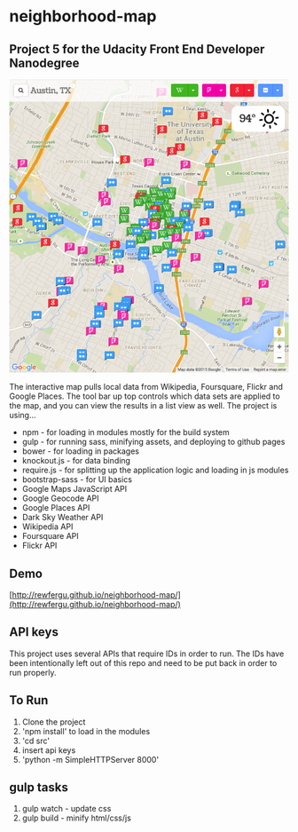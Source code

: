 # neighborhood-map
## Project 5 for the Udacity Front End Developer Nanodegree

![screenshot](src/img/screenshot.png)

The interactive map pulls local data from Wikipedia, Foursquare, Flickr and Google Places. The tool bar up top controls which data sets are applied to the map, and you can view the results in a list view as well. The project is using...
* npm - for loading in modules mostly for the build system
* gulp - for running sass, minifying assets, and deploying to github pages
* bower - for loading in packages
* knockout.js - for data binding
* require.js - for splitting up the application logic and loading in js modules
* bootstrap-sass - for UI basics
* Google Maps JavaScript API
* Google Geocode API
* Google Places API
* Dark Sky Weather API
* Wikipedia API
* Foursquare API
* Flickr API

## Demo

[http://rewfergu.github.io/neighborhood-map/](http://rewfergu.github.io/neighborhood-map/)

## API keys
This project uses several APIs that require IDs in order to run. The IDs have been intentionally left out of this repo and need to be put back in order to run properly.  

## To Run

1. Clone the project
2. 'npm install' to load in the modules
3. 'cd src'
4. insert api keys
5. 'python -m SimpleHTTPServer 8000'

## gulp tasks
1. gulp watch - update css
2. gulp build - minify html/css/js
